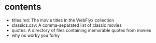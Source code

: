 # contents
- titles.md: The movie titles in the WebFlyx collection
- classics.csv: A comma-separated list of classic movies
- quotes: A directory of files containing memorable quotes from movies
- why no worky you forky
